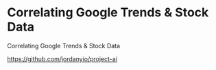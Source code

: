 # Correlating Google Trends & Stock Data
Correlating Google Trends &amp; Stock Data

https://github.com/jordanyio/project-ai
